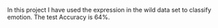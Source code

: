 In this project I have used the expression in the wild data set to classify emotion.
The test Accuracy is 64%.
